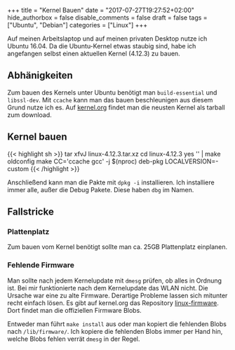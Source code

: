 +++
title = "Kernel Bauen"
date = "2017-07-27T19:27:52+02:00"
hide_authorbox = false
disable_comments = false
draft = false
tags = ["Ubuntu", "Debian"]
categories = ["Linux"]
+++

Auf meinen Arbeitslaptop und auf meinen privaten Desktop
nutze ich Ubuntu 16.04. Da die Ubuntu-Kernel etwas staubig
sind, habe ich angefangen selbst einen aktuellen Kernel (4.12.3)
zu bauen.


## Abhänigkeiten
Zum bauen des Kernels unter Ubuntu benötigt man `build-essential`
und `libssl-dev`. Mit `ccache` kann man das bauen beschleunigen aus
diesem Grund nutze ich es. Auf [kernel.org] findet man die neusten
Kernel als tarball zum download.


## Kernel bauen
{{< highlight sh >}}
tar xfvJ linux-4.12.3.tar.xz
cd linux-4.12.3
yes '' | make oldconfig
make CC='ccache gcc' -j $(nproc) deb-pkg LOCALVERSION=-custom
{{< /highlight >}}

Anschließend kann man die Pakte mit `dpkg -i` installieren. Ich
installiere immer alle, außer die Debug Pakete. Diese haben `dbg`
im Namen.

## Fallstricke

### Plattenplatz
Zum bauen vom Kernel benötigt sollte man ca. 25GB Plattenplatz einplanen.

### Fehlende Firmware
Man sollte nach jedem Kernelupdate mit `dmesg` prüfen, ob alles
in Ordnung ist. Bei mir funktionierte nach dem Kernelupdate das
WLAN nicht. Die Ursache war eine zu alte Firmware. Derartige
Probleme lassen sich mitunter recht einfach lösen. Es gibt auf
kernel.org das Repository [linux-firmware]. Dort findet man die
offiziellen Firmware Blobs.

Entweder man führt `make install` aus oder man kopiert die fehlenden
Blobs nach `/lib/firmware/`. Ich kopiere die fehlenden Blobs immer per
Hand hin, welche Blobs fehlen verrät `dmesg` in der Regel.

 
[kernel.org]: https://www.kernel.org/
[linux-firmware]: https://git.kernel.org/pub/scm/linux/kernel/git/firmware/linux-firmware.git